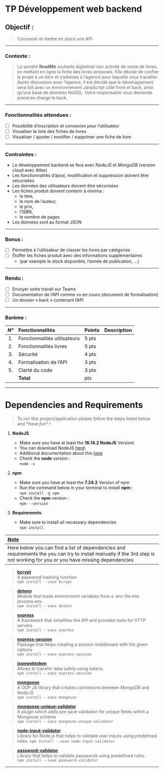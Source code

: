 

# TP Développement web backend



## Objectif : 
> Concevoir et mettre en place une API
***


### Contexte : 
> La société **ReadMe** souhaite digitaliser son activité de vente de livres, en mettant en ligne la fiche des livres proposés. Elle décide de confier le projet à un tiers et s’adresse à l’agence pour laquelle vous travailler.
Après discussion avec l’agence, il est décidé que le développement sera fait avec un environnement JavaScript côté front et back, ainsi qu’une base de données NoSQL. Votre responsable vous demande prend en charge le back.
___


### Fonctionnalités attendues :

- [ ] Possibilité d’inscription et connexion pour l’utilisateur
- [ ] Visualiser la liste des fiches de livres
- [ ] Visualiser / ajouter / modifier / supprimer une fiche de livre 
___


### Contraintes :

- Le développement backend se fera avec *NodeJS* et *MongoDB* (version cloud avec *Atlas*)
- Les fonctionnalités d’ajout, modification et suppression doivent être sécurisées
- Les données des utilisateurs doivent être sécurisées
- Les fiches produit doivent contenir à minima :
  - le titre, 
  - le nom de l’auteur, 
  - le prix, 
  - l’ISBN, 
  - le nombre de pages
- Les données sont au format JSON
---


### Bonus :

- [ ] Permettre à l’utilisateur de classer les livres par catégories
- [ ] Étoffer les fiches produit avec des informations supplémentaires 
  - (par exemple le stock disponible, l’année de publication, …)
---


### Rendu :

- [ ] Envoyer votre travail sur Teams
- [ ] Documentation de l’API comme vu en cours (document de formalisation)
- [ ] Un dossier « back » contenant l’API
---


### Barème : 

| ***N°***  | **Fonctionnalités**           | **Points** | **Description** |
| :-:       | :---------------------------- | :--------- | :-------------- |
| 1.        | Fonctionnalités utilisateurs  |    5 pts   |  |
| 2.        | Fonctionnalités livres        |    5 pts   |  |
| 3.        | Sécurité                      |    4 pts   |  |
| 4.        | Formalisation de l’API        |    3 pts   |  |
| 5.        | Clarté du code                |    3 pts   |  |
|           | **Total**                     |      pts   |  |

___



# Dependencies and Requirements 

> To run this project/application please follow the steps listed below and 
>  \**have fun*\* !

  1. **NodeJS**
     - Make sure you have at least the **16.14.2 NodeJS** Version\
     - You can download NodeJS [here](https://nodejs.org/en/download/)\
     - Additional documentation about this [here](https://docs.npmjs.com/downloading-and-installing-node-js-and-npm)
     - Check the **node** version : \
     `node -v`
   

  2. **npm**
     - Make sure you have at least the **7.24.2** Version of npm
     - Run the command below in your terminal to install **npm** : \
      `npm install -g npm`
     - Check the **npm** version : \
      `npm --version`


  3. **Requirements**
      - Make sure to install all necessary dependencies \
      `npm install`



  | <u>**Note**</u> |
  | :-------------- |
  | Here below you can find a list of dependencies and requirements the you can try to install manually if the 3rd step is not working for you or you have missing dependencies |


> [**bcrypt**](https://www.npmjs.com/package/bcrypt)\
> A password-hashing function \
> `npm install --save bcrypt`


> [**dotenv**](https://www.npmjs.com/package/dotenv)  \
> Module that loads environment variables from a .env file into process.env \
> `npm install --save dotenv`


> [**express**](https://www.npmjs.com/package/express)  \
> A framework that simplifies the API and provides tools for HTTP servers \
> `npm install --save express`


> [**express-session**](https://www.npmjs.com/package/express-session)  \
> Package that helps creating a session middleware with the given options \
> `npm install --save express-session`


> [**jsonwebtoken**](https://www.npmjs.com/package/jsonwebtoken)  \
> Allows to transfer data safely using tokens \
> `npm install --save express-session`


> [**mongoose**](https://www.npmjs.com/package/mongoose) \
>  A OOP JS library that creates connexions between *MongoDB* and *NodeJS*  \
> `npm install --save mongoose`


> [**mongoose-unique-validator**](https://www.npmjs.com/package/mongoose-unique-validator)  \
> A plugin which adds pre-save validation for unique fields within a Mongoose schema \
> `npm install --save mongoose-unique-validator`


> [**node-input-validator**](https://www.npmjs.com/package/node-input-validator)  \
> Library for Node.js that helps to validate user inputs using predefined rules.
> `npm install --save node-input-validator`


> [**password-validator**](https://www.npmjs.com/package/password-validator)  \
> Library that helps to validate passwords using predefined rules. \
> `npm install --save password-validator`

---






